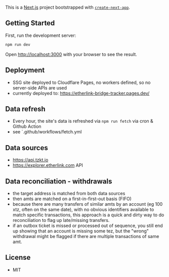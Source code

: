 This is a [Next.js](https://nextjs.org/) project bootstrapped with [`create-next-app`](https://github.com/vercel/next.js/tree/canary/packages/create-next-app).

## Getting Started

First, run the development server:

```bash
npm run dev
```

Open [http://localhost:3000](http://localhost:3000) with your browser to see the result.

## Deployment

- SSG site deployed to Cloudflare Pages, no workers defined, so no server-side APIs are used
- currently deployed to: https://etherlink-bridge-tracker.pages.dev/

## Data refresh

- Every hour, the site's data is refreshed via `npm run fetch` via cron & Github Action
- see `.github/workflows/fetch.yml

## Data sources

- https://api.tzkt.io
- https://explorer.etherlink.com API

## Data reconciliation - withdrawals

- the target address is matched from both data sources
- then amts are matched on a first-in-first-out basis (FIFO)
- because there are many transfers of similar amts by an account (eg 100 xtz, often on the same date), with no obvious identifiers available to match specific transactions, this approach is a quick and dirty way to do reconciliation to flag up late/missing transfers.
- if an outbox ticket is missed or processed out of sequence, you still end up showing that an account is missing some tez, but the "wrong" withdrawal might be flagged if there are multiple transactions of same amt.

## License

- MIT

